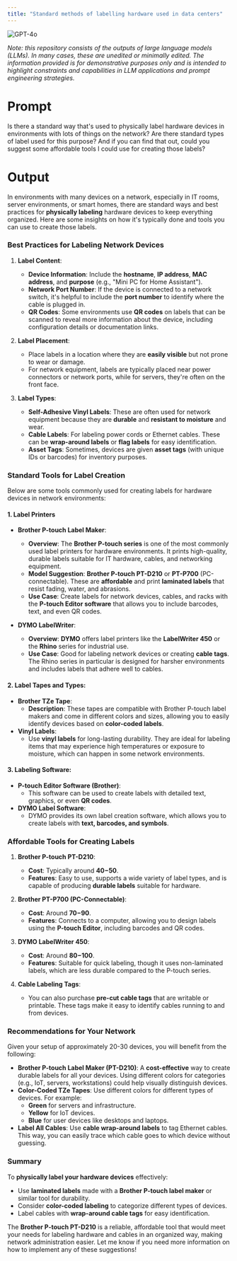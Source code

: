 ```yaml
---
title: "Standard methods of labelling hardware used in data centers"
---
```

![GPT-4o](https://img.shields.io/badge/GPT--4o-3333FF?style=for-the-badge&logo=openai&logoColor=white)



*Note: this repository consists of the outputs of large language models (LLMs). In many cases, these are unedited or minimally edited. The information provided is for demonstrative purposes only and is intended to highlight constraints and capabilities in LLM applications and prompt engineering strategies.*


# Prompt

Is there a standard way that's used to physically label hardware devices in environments with lots of things on the network? Are there standard types of label used for this purpose? And if you can find that out, could you suggest some affordable tools I could use for creating those labels?

# Output

In environments with many devices on a network, especially in IT rooms, server environments, or smart homes, there are standard ways and best practices for **physically labeling** hardware devices to keep everything organized. Here are some insights on how it's typically done and tools you can use to create those labels.

### Best Practices for Labeling Network Devices

1. **Label Content**:
   - **Device Information**: Include the **hostname**, **IP address**, **MAC address**, and **purpose** (e.g., "Mini PC for Home Assistant").
   - **Network Port Number**: If the device is connected to a network switch, it's helpful to include the **port number** to identify where the cable is plugged in.
   - **QR Codes**: Some environments use **QR codes** on labels that can be scanned to reveal more information about the device, including configuration details or documentation links.

2. **Label Placement**:
   - Place labels in a location where they are **easily visible** but not prone to wear or damage. 
   - For network equipment, labels are typically placed near power connectors or network ports, while for servers, they're often on the front face.

3. **Label Types**:
   - **Self-Adhesive Vinyl Labels**: These are often used for network equipment because they are **durable** and **resistant to moisture** and wear.
   - **Cable Labels**: For labeling power cords or Ethernet cables. These can be **wrap-around labels** or **flag labels** for easy identification.
   - **Asset Tags**: Sometimes, devices are given **asset tags** (with unique IDs or barcodes) for inventory purposes.

### Standard Tools for Label Creation
Below are some tools commonly used for creating labels for hardware devices in network environments:

#### **1. Label Printers**
   - **Brother P-touch Label Maker**:
     - **Overview**: The **Brother P-touch series** is one of the most commonly used label printers for hardware environments. It prints high-quality, durable labels suitable for IT hardware, cables, and networking equipment.
     - **Model Suggestion**: **Brother P-touch PT-D210** or **PT-P700** (PC-connectable). These are **affordable** and print **laminated labels** that resist fading, water, and abrasions.
     - **Use Case**: Create labels for network devices, cables, and racks with the **P-touch Editor software** that allows you to include barcodes, text, and even QR codes.

   - **DYMO LabelWriter**:
     - **Overview**: **DYMO** offers label printers like the **LabelWriter 450** or the **Rhino** series for industrial use.
     - **Use Case**: Good for labeling network devices or creating **cable tags**. The Rhino series in particular is designed for harsher environments and includes labels that adhere well to cables.

#### **2. Label Tapes and Types**:
   - **Brother TZe Tape**:
     - **Description**: These tapes are compatible with Brother P-touch label makers and come in different colors and sizes, allowing you to easily identify devices based on **color-coded labels**.
   - **Vinyl Labels**:
     - Use **vinyl labels** for long-lasting durability. They are ideal for labeling items that may experience high temperatures or exposure to moisture, which can happen in some network environments.

#### **3. Labeling Software**:
   - **P-touch Editor Software (Brother)**:
     - This software can be used to create labels with detailed text, graphics, or even **QR codes**.
   - **DYMO Label Software**:
     - DYMO provides its own label creation software, which allows you to create labels with **text, barcodes, and symbols**.

### Affordable Tools for Creating Labels
1. **Brother P-touch PT-D210**:
   - **Cost**: Typically around **$40-$50**.
   - **Features**: Easy to use, supports a wide variety of label types, and is capable of producing **durable labels** suitable for hardware.

2. **Brother PT-P700 (PC-Connectable)**:
   - **Cost**: Around **$70-$90**.
   - **Features**: Connects to a computer, allowing you to design labels using the **P-touch Editor**, including barcodes and QR codes.

3. **DYMO LabelWriter 450**:
   - **Cost**: Around **$80-$100**.
   - **Features**: Suitable for quick labeling, though it uses non-laminated labels, which are less durable compared to the P-touch series.

4. **Cable Labeling Tags**:
   - You can also purchase **pre-cut cable tags** that are writable or printable. These tags make it easy to identify cables running to and from devices.

### Recommendations for Your Network
Given your setup of approximately 20-30 devices, you will benefit from the following:
- **Brother P-touch Label Maker (PT-D210)**: A **cost-effective** way to create durable labels for all your devices. Using different colors for categories (e.g., IoT, servers, workstations) could help visually distinguish devices.
- **Color-Coded TZe Tapes**: Use different colors for different types of devices. For example:
  - **Green** for servers and infrastructure.
  - **Yellow** for IoT devices.
  - **Blue** for user devices like desktops and laptops.
- **Label All Cables**: Use **cable wrap-around labels** to tag Ethernet cables. This way, you can easily trace which cable goes to which device without guessing.

### Summary
To **physically label your hardware devices** effectively:
- Use **laminated labels** made with a **Brother P-touch label maker** or similar tool for durability.
- Consider **color-coded labeling** to categorize different types of devices.
- Label cables with **wrap-around cable tags** for easy identification.
  
The **Brother P-touch PT-D210** is a reliable, affordable tool that would meet your needs for labeling hardware and cables in an organized way, making network administration easier. Let me know if you need more information on how to implement any of these suggestions!